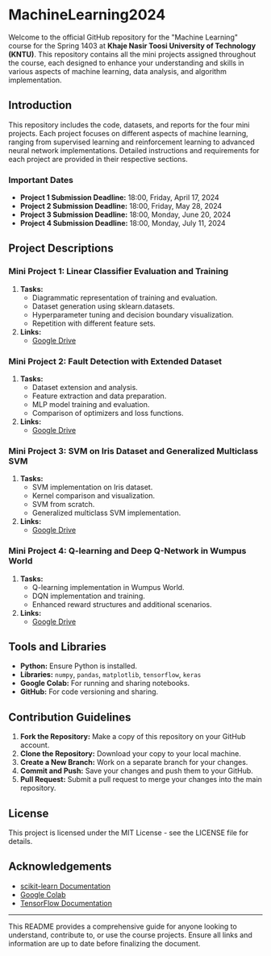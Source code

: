 # MachineLearning2024
Welcome to the official GitHub repository for the "Machine Learning" course for the Spring 1403 at **Khaje Nasir Toosi University of Technology (KNTU)**. This repository contains all the mini projects assigned throughout the course, each designed to enhance your understanding and skills in various aspects of machine learning, data analysis, and algorithm implementation.

## Introduction
This repository includes the code, datasets, and reports for the four mini projects. Each project focuses on different aspects of machine learning, ranging from supervised learning and reinforcement learning to advanced neural network implementations. Detailed instructions and requirements for each project are provided in their respective sections.
### Important Dates
- **Project 1 Submission Deadline:** 18:00, Friday, April 17, 2024
- **Project 2 Submission Deadline:** 18:00, Friday, May 28, 2024
- **Project 3 Submission Deadline:** 18:00, Monday, June 20, 2024
- **Project 4 Submission Deadline:** 18:00, Monday, July 11, 2024

## Project Descriptions
### Mini Project 1: Linear Classifier Evaluation and Training
1. **Tasks:**
      - Diagrammatic representation of training and evaluation.
      - Dataset generation using sklearn.datasets.
      - Hyperparameter tuning and decision boundary visualization.
      - Repetition with different feature sets.
2. **Links:**
      - [Google Drive](https://drive.google.com/drive/folders/1DurmfyJrGhzOfw3Igz8vlM2zN7IH64SW)
### Mini Project 2: Fault Detection with Extended Dataset
1. **Tasks:**
      - Dataset extension and analysis.
      - Feature extraction and data preparation.
      - MLP model training and evaluation.
      - Comparison of optimizers and loss functions.
2. **Links:**
      - [Google Drive](https://drive.google.com/drive/folders/1BrnONSjWUGlUfimrD60juktJD3gK1nqw)
### Mini Project 3: SVM on Iris Dataset and Generalized Multiclass SVM
1. **Tasks:**
      - SVM implementation on Iris dataset.
      - Kernel comparison and visualization.
      - SVM from scratch.
      - Generalized multiclass SVM implementation.
2. **Links:**
      - [Google Drive](https://drive.google.com/drive/folders/1jGEaYzkplmLxT9eO_XlBQrmlBCEkRECb)
### Mini Project 4: Q-learning and Deep Q-Network in Wumpus World
1. **Tasks:**
      - Q-learning implementation in Wumpus World.
      - DQN implementation and training.
      - Enhanced reward structures and additional scenarios.
2. **Links:**
      - [Google Drive](https://drive.google.com/drive/folders/147v_LVsJreU_Pg6KVc4gar_UjFSXKEP7)

## Tools and Libraries
- **Python:** Ensure Python is installed.
- **Libraries:** `numpy`, `pandas`, `matplotlib`, `tensorflow`, `keras`
- **Google Colab:** For running and sharing notebooks.
- **GitHub:** For code versioning and sharing.

## Contribution Guidelines
1. **Fork the Repository:** Make a copy of this repository on your GitHub account.
2. **Clone the Repository:** Download your copy to your local machine.
3. **Create a New Branch:** Work on a separate branch for your changes.
4. **Commit and Push:** Save your changes and push them to your GitHub.
5. **Pull Request:** Submit a pull request to merge your changes into the main repository.

## License
This project is licensed under the MIT License - see the LICENSE file for details.

## Acknowledgements
- [scikit-learn Documentation](https://scikit-learn.org/stable/api/index.html)
- [Google Colab](https://colab.research.google.com/)
- [TensorFlow Documentation](https://www.tensorflow.org/)

***
This README provides a comprehensive guide for anyone looking to understand, contribute to, or use the course projects. Ensure all links and information are up to date before finalizing the document.
